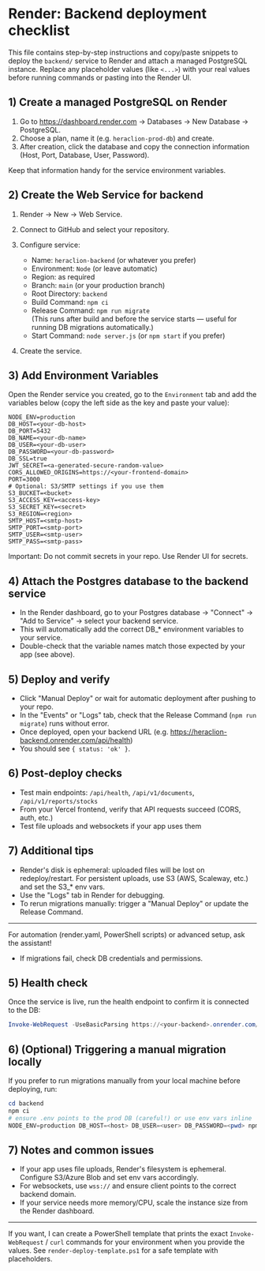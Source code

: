 # Render: Backend deployment checklist

This file contains step-by-step instructions and copy/paste snippets to deploy the `backend/` service to Render and attach a managed PostgreSQL instance. Replace any placeholder values (like `<...>`) with your real values before running commands or pasting into the Render UI.

## 1) Create a managed PostgreSQL on Render

1. Go to https://dashboard.render.com → Databases → New Database → PostgreSQL.
2. Choose a plan, name it (e.g. `heraclion-prod-db`) and create.
3. After creation, click the database and copy the connection information (Host, Port, Database, User, Password).

Keep that information handy for the service environment variables.

## 2) Create the Web Service for backend

1. Render → New → Web Service.
2. Connect to GitHub and select your repository.
3. Configure service:
   - Name: `heraclion-backend` (or whatever you prefer)
   - Environment: `Node` (or leave automatic)
   - Region: as required
   - Branch: `main` (or your production branch)
   - Root Directory: `backend`
   - Build Command: `npm ci`
   - Release Command: `npm run migrate`  
     (This runs after build and before the service starts — useful for running DB migrations automatically.)
   - Start Command: `node server.js` (or `npm start` if you prefer)

4. Create the service.

## 3) Add Environment Variables

Open the Render service you created, go to the `Environment` tab and add the variables below (copy the left side as the key and paste your value):

```
NODE_ENV=production
DB_HOST=<your-db-host>
DB_PORT=5432
DB_NAME=<your-db-name>
DB_USER=<your-db-user>
DB_PASSWORD=<your-db-password>
DB_SSL=true
JWT_SECRET=<a-generated-secure-random-value>
CORS_ALLOWED_ORIGINS=https://<your-frontend-domain>
PORT=3000
# Optional: S3/SMTP settings if you use them
S3_BUCKET=<bucket>
S3_ACCESS_KEY=<access-key>
S3_SECRET_KEY=<secret>
S3_REGION=<region>
SMTP_HOST=<smtp-host>
SMTP_PORT=<smtp-port>
SMTP_USER=<smtp-user>
SMTP_PASS=<smtp-pass>
```

Important: Do not commit secrets in your repo. Use Render UI for secrets.

## 4) Attach the Postgres database to the backend service

- In the Render dashboard, go to your Postgres database → "Connect" → "Add to Service" → select your backend service.
- This will automatically add the correct DB_* environment variables to your service.
- Double-check that the variable names match those expected by your app (see above).

## 5) Deploy and verify

- Click "Manual Deploy" or wait for automatic deployment after pushing to your repo.
- In the "Events" or "Logs" tab, check that the Release Command (`npm run migrate`) runs without error.
- Once deployed, open your backend URL (e.g. https://heraclion-backend.onrender.com/api/health)
- You should see `{ status: 'ok' }`.

## 6) Post-deploy checks

- Test main endpoints: `/api/health`, `/api/v1/documents`, `/api/v1/reports/stocks`
- From your Vercel frontend, verify that API requests succeed (CORS, auth, etc.)
- Test file uploads and websockets if your app uses them

## 7) Additional tips

- Render's disk is ephemeral: uploaded files will be lost on redeploy/restart. For persistent uploads, use S3 (AWS, Scaleway, etc.) and set the S3_* env vars.
- Use the "Logs" tab in Render for debugging.
- To rerun migrations manually: trigger a "Manual Deploy" or update the Release Command.

---

For automation (render.yaml, PowerShell scripts) or advanced setup, ask the assistant!
- If migrations fail, check DB credentials and permissions.

## 5) Health check

Once the service is live, run the health endpoint to confirm it is connected to the DB:

```powershell
Invoke-WebRequest -UseBasicParsing https://<your-backend>.onrender.com/api/health
```

## 6) (Optional) Triggering a manual migration locally

If you prefer to run migrations manually from your local machine before deploying, run:

```powershell
cd backend
npm ci
# ensure .env points to the prod DB (careful!) or use env vars inline
NODE_ENV=production DB_HOST=<host> DB_USER=<user> DB_PASSWORD=<pwd> npm run migrate
```

## 7) Notes and common issues

- If your app uses file uploads, Render's filesystem is ephemeral. Configure S3/Azure Blob and set env vars accordingly.
- For websockets, use `wss://` and ensure client points to the correct backend domain.
- If your service needs more memory/CPU, scale the instance size from the Render dashboard.

---

If you want, I can create a PowerShell template that prints the exact `Invoke-WebRequest` / `curl` commands for your environment when you provide the values. See `render-deploy-template.ps1` for a safe template with placeholders.
